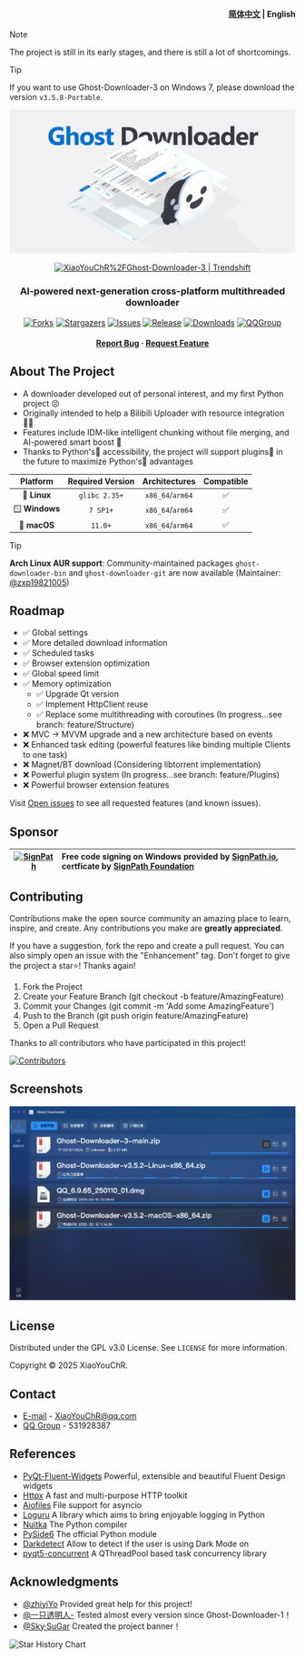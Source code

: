 <h4 align="right">
  <a href="README_zh.md">简体中文</a> | English
</h4>

> [!NOTE]
> The project is still in its early stages, and there is still a lot of shortcomings.

> [!TIP]
> If you want to use Ghost-Downloader-3 on Windows 7, please download the version `v3.5.8-Portable`.

<!-- PROJECT LOGO -->
<div align="center">

![Banner](resources/banner.webp)

<a href="https://trendshift.io/repositories/13847" target="_blank"><img src="https://trendshift.io/api/badge/repositories/13847" alt="XiaoYouChR%2FGhost-Downloader-3 | Trendshift" style="width: 250px; height: 55px;" width="250" height="55"/></a>

<h3>
    AI-powered next-generation cross-platform multithreaded downloader
</h3>

[![Forks][forks-shield]][forks-url]
[![Stargazers][stars-shield]][stars-url]
[![Issues][issues-shield]][issues-url]
[![Release][release-shield]][release-url]
[![Downloads][downloads-shield]][release-url]
[![QQGroup](https://img.shields.io/badge/QQ_Group-756042420-blue.svg?color=blue&style=for-the-badge)](https://qm.qq.com/q/gPk6FR1Hby)

<h4>
  <a href="https://github.com/XiaoYouChR/Ghost-Downloader-3/issues/new?template=bug_report.yml">Report Bug</a>
·    
  <a href="https://github.com/XiaoYouChR/Ghost-Downloader-3/issues/new?template=feature_request.yml">Request Feature</a>
</h4>

</div>

<!-- ABOUT THE PROJECT -->
## About The Project

* A downloader developed out of personal interest, and my first Python project 😣
* Originally intended to help a Bilibili Uploader with resource integration 😵‍💫
* Features include IDM-like intelligent chunking without file merging, and AI-powered smart boost 🚀
* Thanks to Python's🐍 accessibility, the project will support plugins🧩 in the future to maximize Python's🐍 advantages

|    Platform    | Required Version |  Architectures   | Compatible |
|:--------------:|:----------------:|:----------------:|:----------:|
|  🐧 **Linux**  |  `glibc 2.35+`   | `x86_64`/`arm64` |     ✅      |
| 🪟 **Windows** |     `7 SP1+`     | `x86_64`/`arm64` |     ✅      |
|  🍎 **macOS**  |     `11.0+`      | `x86_64`/`arm64` |     ✅      |

> [!TIP]
> **Arch Linux AUR support**: Community-maintained packages `ghost-downloader-bin` and `ghost-downloader-git` are now available (Maintainer: [@zxp19821005](https://github.com/zxp19821005))

<!-- ROADMAP -->
## Roadmap

- ✅ Global settings
- ✅ More detailed download information
- ✅ Scheduled tasks
- ✅ Browser extension optimization
- ✅ Global speed limit
- ✅ Memory optimization
  - ✅ Upgrade Qt version
  - ✅ Implement HttpClient reuse
  - ✅ Replace some multithreading with coroutines (In progress...see branch: feature/Structure)
- ❌ MVC → MVVM upgrade and a new architecture based on events 
- ❌ Enhanced task editing (powerful features like binding multiple Clients to one task)
- ❌ Magnet/BT download (Considering libtorrent implementation)
- ❌ Powerful plugin system (In progress...see branch: feature/Plugins)
- ❌ Powerful browser extension features

Visit [Open issues](https://github.com/XiaoYouChR/Ghost-Downloader-3/issues) to see all requested features (and known issues).

<!-- SPONSOR -->
## Sponsor

| [![SignPath](https://signpath.org/assets/favicon-50x50.png)](https://signpath.org/) | Free code signing on Windows provided by [SignPath.io](https://signpath.io), certficate by [SignPath Foundation](https://signpath.org) |
|-------------------------------------------------------------------------------------|:---------------------------------------------------------------------------------------------------------------------------------------|

<!-- CONTRIBUTING -->
## Contributing

Contributions make the open source community an amazing place to learn, inspire, and create. Any contributions you make are **greatly appreciated**.

If you have a suggestion, fork the repo and create a pull request. You can also simply open an issue with the "Enhancement" tag. Don't forget to give the project a star⭐! Thanks again!

1. Fork the Project
2. Create your Feature Branch (git checkout -b feature/AmazingFeature)
3. Commit your Changes (git commit -m 'Add some AmazingFeature')
4. Push to the Branch (git push origin feature/AmazingFeature)
5. Open a Pull Request

Thanks to all contributors who have participated in this project!

[![Contributors](http://contrib.nn.ci/api?repo=XiaoYouChR/Ghost-Downloader-3)](https://github.com/XiaoYouChR/Ghost-Downloader-3/graphs/contributors)

<!-- SCREEN SHOTS -->
## Screenshots

[![Demo Screenshot][product-screenshot]](https://space.bilibili.com/437313511)

<!-- LICENSE -->
## License

Distributed under the GPL v3.0 License. See `LICENSE` for more information.

Copyright © 2025 XiaoYouChR.

<!-- CONTACT -->
## Contact

* [E-mail](mailto:XiaoYouChR@qq.com) - XiaoYouChR@qq.com
* [QQ Group](https://qm.qq.com/q/PlUBdzqZCm) - 531928387

<!-- ACKNOWLEDGMENTS -->
## References

* [PyQt-Fluent-Widgets](https://github.com/zhiyiYo/PyQt-Fluent-Widgets) Powerful, extensible and beautiful Fluent Design widgets
* [Httpx](https://github.com/projectdiscovery/httpx) A fast and multi-purpose HTTP toolkit
* [Aiofiles](https://github.com/Tinche/aiofiles) File support for asyncio
* [Loguru](https://github.com/Delgan/loguru) A library which aims to bring enjoyable logging in Python
* [Nuitka](https://github.com/Nuitka/Nuitka) The Python compiler
* [PySide6](https://github.com/PySide/pyside-setup) The official Python module
* [Darkdetect](https://github.com/albertosottile/darkdetect) Allow to detect if the user is using Dark Mode on
* [pyqt5-concurrent](https://github.com/AresConnor/pyqt5-concurrent) A QThreadPool based task concurrency library

## Acknowledgments

* [@zhiyiYo](https://github.com/zhiyiYo/) Provided great help for this project!
* [@一只透明人-](https://space.bilibili.com/554365148/) Tested almost every version since Ghost-Downloader-1！
* [@Sky·SuGar](https://github.com/SuGar0218/) Created the project banner！

<picture>
  <source
    media="(prefers-color-scheme: dark)"
    srcset="
      https://api.star-history.com/svg?repos=XiaoYouChR/Ghost-Downloader-3&type=Date&theme=dark
    "
  />
  <source
    media="(prefers-color-scheme: light)"
    srcset="
      https://api.star-history.com/svg?repos=XiaoYouChR/Ghost-Downloader-3&type=Date&theme=dark
    "
  />
  <img
    alt="Star History Chart"
    src="https://api.star-history.com/svg?repos=XiaoYouChR/Ghost-Downloader-3&type=Date&theme=dark"
  />
</picture>

<!-- MARKDOWN LINKS & IMAGES -->
<!-- https://www.markdownguide.org/basic-syntax/#reference-style-links -->
[forks-shield]: https://img.shields.io/github/forks/XiaoYouChR/Ghost-Downloader-3.svg?style=for-the-badge
[forks-url]: https://github.com/XiaoYouChR/Ghost-Downloader-3/network/members
[stars-shield]: https://img.shields.io/github/stars/XiaoYouChR/Ghost-Downloader-3.svg?style=for-the-badge
[stars-url]: https://github.com/XiaoYouChR/Ghost-Downloader-3/stargazers
[issues-shield]: https://img.shields.io/github/issues/XiaoYouChR/Ghost-Downloader-3.svg?style=for-the-badge
[issues-url]: https://github.com/XiaoYouChR/Ghost-Downloader-3/issues
[product-screenshot]: resources/screenshot.png
[release-shield]: https://img.shields.io/github/v/release/XiaoYouChR/Ghost-Downloader-3?style=for-the-badge
[release-url]: https://github.com/XiaoYouChR/Ghost-Downloader-3/releases/latest
[downloads-shield]: https://img.shields.io/github/downloads/XiaoYouChR/Ghost-Downloader-3/total?style=for-the-badge
